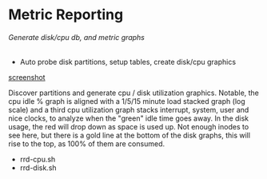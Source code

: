 # Metric Reporting

###### Generate disk/cpu db, and metric graphs

* Auto probe disk partitions, setup tables, create disk/cpu graphics

[screenshot](5dcad60b-ScreenShot-20191112_075459.png)

Discover partitions and generate cpu / disk utilization graphics.
Notable, the cpu idle % graph is aligned with a 1/5/15 minute
load stacked graph (log scale) and a third cpu utilization graph
stacks interrupt, system, user and nice clocks, to analyze when
the "green" idle time goes away. In the disk usage, the red will
drop down as space is used up. Not enough inodes to see here, but
there is a gold line at the bottom of the disk graphs, this will
rise to the top, as 100% of them are consumed.

  * rrd-cpu.sh
  * rrd-disk.sh

